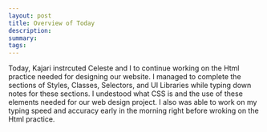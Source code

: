 ```yaml
---
layout: post
title: Overview of Today
description: 
summary: 
tags: 
---
```

Today, Kajari instrcuted Celeste and I to continue working on the Html practice needed for designing our website. I managed to complete the sections of Styles, Classes, Selectors, and UI Libraries while typing down notes for these sections. I undestood what CSS is and the use of these elements needed for our web design project. I also was able to work on my typing speed and accuracy early in the morning right before wroking on the Html practice.